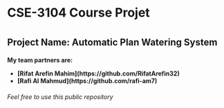<h1>CSE-3104 Course Projet<h1>
<h2>Project Name: Automatic Plan Watering System</h2>
<h4>My team partners are:
<ul>
<li>[Rifat Arefin Mahim](https://github.com/RifatArefin32)</li>
<li>[Rafi Al Mahmud](https://github.com/rafi-am7)</li>
</ul>
<h6>Feel free to use this public repository</h6>

